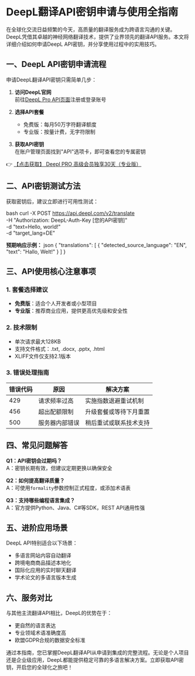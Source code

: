# DeepL翻译API密钥申请与使用全指南

在全球化交流日益频繁的今天，高质量的翻译服务成为跨语言沟通的关键。DeepL凭借其卓越的神经网络翻译技术，提供了业界领先的翻译API服务。本文将详细介绍如何申请DeepL API密钥，并分享使用过程中的实用技巧。

## 一、DeepL API密钥申请流程

申请DeepL翻译API密钥只需简单几步：

1. **访问DeepL官网**  
   前往[DeepL Pro API页面](https://bit.ly/DEepl)注册或登录账号

2. **选择API套餐**  
   - 免费版：每月50万字符翻译额度
   - 专业版：按量计费，无字符限制

3. **获取API密钥**  
   在账户管理页面找到"API"选项卡，即可查看您的专属密钥

👉 [【点击获取】 Deepl PRO 高级会员独享30天（专业版） ](https://bit.ly/DEepl)

## 二、API密钥测试方法

获取密钥后，建议立即进行可用性测试：

bash
curl -X POST https://api.deepl.com/v2/translate \
  -H "Authorization: DeepL-Auth-Key [您的API密钥]" \
  -d "text=Hello, world!" \
  -d "target_lang=DE"

**预期响应示例：**
json
{
  "translations": [
    {
      "detected_source_language": "EN",
      "text": "Hallo, Welt!"
    }
  ]
}

## 三、API使用核心注意事项

### 1. 套餐选择建议
- **免费版**：适合个人开发者或小型项目
- **专业版**：推荐商业应用，提供更高优先级和安全性

### 2. 技术限制
- 单次请求最大128KB
- 支持文件格式：.txt, .docx, .pptx, .html
- XLIFF文件仅支持2.1版本

### 3. 错误处理指南
| 错误代码 | 原因 | 解决方案 |
|---------|------|---------|
| 429 | 请求频率过高 | 实施指数退避重试机制 |
| 456 | 超出配额限制 | 升级套餐或等待下月重置 |
| 500 | 服务器内部错误 | 稍后重试或联系技术支持 |

## 四、常见问题解答

**Q1：API密钥会过期吗？**  
A：密钥长期有效，但建议定期更换以确保安全

**Q2：如何提高翻译质量？**  
A：可使用`formality`参数控制正式程度，或添加术语表

**Q3：支持哪些编程语言集成？**  
A：官方提供Python、Java、C#等SDK，REST API通用性强

## 五、进阶应用场景

DeepL API特别适合以下场景：
- 多语言网站内容自动翻译
- 跨境电商商品描述本地化
- 国际化应用的实时聊天翻译
- 学术论文的多语言版本生成

## 六、服务对比

与其他主流翻译API相比，DeepL的优势在于：
- 更自然的语言表达
- 专业领域术语准确度高
- 欧盟GDPR合规的数据安全标准

通过本指南，您已掌握DeepL翻译API从申请到集成的完整流程。无论是个人项目还是企业级应用，DeepL都能提供稳定可靠的多语言解决方案。立即获取API密钥，开启您的全球化之旅吧！